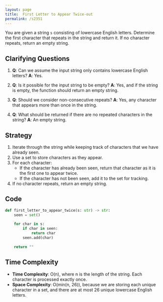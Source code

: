 ```yaml
---
layout: page
title:  First Letter to Appear Twice-out
permalink: /s2351
---
```


You are given a string `s` consisting of lowercase English letters. Determine the first character that repeats in the string and return it. If no character repeats, return an empty string.

## Clarifying Questions

1. **Q**: Can we assume the input string only contains lowercase English letters?
   **A**: Yes.
   
2. **Q**: Is it possible for the input string to be empty?
   **A**: Yes, and if the string is empty, the function should return an empty string.
   
3. **Q**: Should we consider non-consecutive repeats?
   **A**: Yes, any character that appears more than once in the string.
   
4. **Q**: What should be returned if there are no repeated characters in the string?
   **A**: An empty string.

## Strategy

1. Iterate through the string while keeping track of characters that we have already seen.
2. Use a set to store characters as they appear.
3. For each character:
   - If the character has already been seen, return that character as it is the first one to appear twice.
   - If the character has not been seen, add it to the set for tracking.
4. If no character repeats, return an empty string.

## Code

```python
def first_letter_to_appear_twice(s: str) -> str:
    seen = set()
    
    for char in s:
        if char in seen:
            return char
        seen.add(char)
    
    return ""
```

## Time Complexity

- **Time Complexity**: O(n), where n is the length of the string. Each character is processed exactly once.
- **Space Complexity**: O(min(n, 26)), because we are storing each unique character in a set, and there are at most 26 unique lowercase English letters.